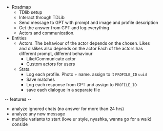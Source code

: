 - Roadmap
    - TDlib setup
    - Interact through TDLib
    - Send message to GPT with prompt and image and profile description
    - Get the answer from GPT and log everything
    - Actors and communication.
- Entities
    - Actors. The behaviour of the actor depends on the chosen.
      Likes and dislikes also depends on the actor
      Each of the actors has different prompt, different behaviour
      - Like/Communicate actor
      - Custom actors for users
    - Stats.
        - Log each profile. Photo + name. assign to it `PROFILE_ID`  `uuid`
        - Save matches
        - Log each response from GPT and assign to `PROFILE_ID`
        - save each dialogue in a separate file

-- features --
- analyze ignored chats (no answer for more than 24 hrs)
- analyze any new message
- multiple variants to start (love ur style, nyashka, wanna go for a walk) conside